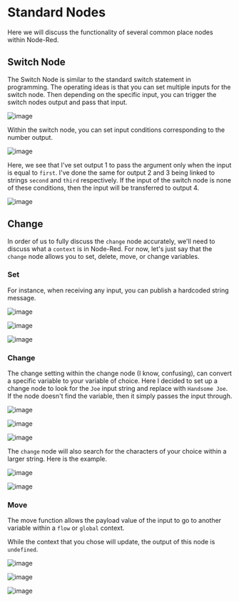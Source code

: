 # Standard Nodes

Here we will discuss the functionality of several common place nodes within Node-Red.

## Switch Node

The Switch Node is similar to the standard switch statement in programming. The operating ideas is that you can set 
multiple inputs for the switch node. Then depending on the specific input, you can trigger the switch nodes output and pass that input.

![image](https://user-images.githubusercontent.com/42245728/236550025-e3815ae1-5af7-4a9b-a6d8-0d81d56dba88.png)



Within the switch node, you can set input conditions corresponding to the number output.

![image](https://user-images.githubusercontent.com/42245728/236549393-955ec805-4eff-44dc-b7fd-599da67a9866.png)


Here, we see that I've set output 1 to pass the argument only when the input is equal to ```first```. I've done the same for output 2 and 3 being linked to strings ```second``` and ```third``` respectively. If the input of the switch node is none of these conditions, then the input will be transferred to output 4.

![image](https://user-images.githubusercontent.com/42245728/236550183-13d78c8c-a72f-4250-a5d9-ec19117103fe.png)


## Change

In order of us to fully discuss the ```change``` node accurately, we'll need to discuss what a ```context``` is in Node-Red. For now, let's just say that the ```change``` node allows you to set, delete, move, or change variables. 

### Set
For instance, when receiving any input, you can publish a hardcoded string message.

![image](https://user-images.githubusercontent.com/42245728/236551862-c815fe50-b626-4aa5-a965-a5e4ce58d0da.png)

![image](https://user-images.githubusercontent.com/42245728/236551922-dafeae56-5f7b-402b-bb17-d67df8247c56.png)

![image](https://user-images.githubusercontent.com/42245728/236552162-96b76578-a476-4dcd-9bae-8ba317b849e8.png)

### Change

The change setting within the change node (I know, confusing), can convert a specific variable to your variable of choice. Here I decided to set up a change node to look for the ```Joe``` input string and replace with ```Handsome Joe```. If the node doesn't find the variable, then it simply passes the input through.

![image](https://user-images.githubusercontent.com/42245728/236553196-f0967199-0622-4410-9f21-ea79aa48c6d9.png)

![image](https://user-images.githubusercontent.com/42245728/236553252-84eba0c7-cbd2-4da9-93d5-9586496d9639.png)

![image](https://user-images.githubusercontent.com/42245728/236553314-b8832d2a-2532-4e18-a9e2-021ef6b0c08c.png)


The ```change``` node will also search for the characters of your choice within a larger string. Here is the example.

![image](https://user-images.githubusercontent.com/42245728/236561548-7a2221fd-b122-4da7-b5ff-d8ef38957cd7.png)

![image](https://user-images.githubusercontent.com/42245728/236561592-d2c853dc-eaa7-42ad-bd6f-ebffea719c93.png)

### Move

The move function allows the payload value of the input to go to another variable within a ```flow``` or ```global``` context.

While the context that you chose will update, the output of this node is ```undefined```.

![image](https://user-images.githubusercontent.com/42245728/236560213-0d279457-6f41-4bbf-b132-4b170ea493d7.png)

![image](https://user-images.githubusercontent.com/42245728/236560256-70db5eda-31e2-4a8c-84f9-aac16cba6d10.png)

![image](https://user-images.githubusercontent.com/42245728/236560312-10f6c669-3bbc-458b-b749-647529e1d916.png)
